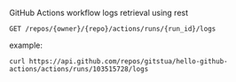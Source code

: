 GitHub Actions workflow logs retrieval using rest
```
GET /repos/{owner}/{repo}/actions/runs/{run_id}/logs
```
example:
```
curl https://api.github.com/repos/gitstua/hello-github-actions/actions/runs/103515728/logs
```



